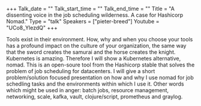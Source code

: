 +++
Talk_date = ""
Talk_start_time = ""
Talk_end_time = ""
Title = "A dissenting voice in the job scheduling wilderness. A case for Hashicorp Nomad."
Type = "talk"
Speakers = ["pieter-breed"]
Youtube = "UCo8_YlezdQ"
+++

Tools exist in their environment. How, why and when you choose your tools has a profound impact on the culture of your organization, the same way that the sword creates the samurai and the horse creates the knight. Kubernetes is amazing. Therefore I will show a Kubernetes alternative, nomad. This is an open-soure tool from the Hashicorp stable that solves the problem of job scheduling for datacenters. I will give a short problem/solution focused presentation on how and why I use nomad for job schedling tasks and the environments within which I use it. Other words which might be used in anger: batch jobs, resource management, networking, scale, kafka, vault, clojure/script, prometheus and graylog.
